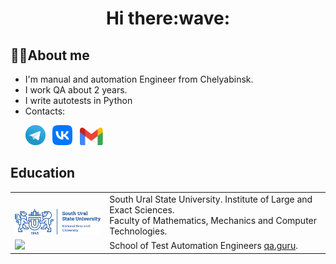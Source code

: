 <div align="center">
   <h1>
      Hi there:wave:
   </h1>
</div>




## :technologist:About me
- I'm manual and automation Engineer from Chelyabinsk.
- I work QA about 2 years.
- I write autotests in Python
- Contacts:
<p>
  &#8287;&#8287;&#8287;&#8287;&#8287;
  <a href="https://t.me/pasurov"><img width="32px" alt="Telegram" title="Telegram" src="images/tg.png"/></a>
  &#8287;
  <a href="https://vk.com/id52197171"><img width="32px" alt="VK" title="VK" src="images/vk.png"/></a>
  &#8287;
  <a href="https://mail.google.com/mail/u/0/?ogbl#inbox?compose=new"><img width="37px" alt="Write me Email" title="Gmail" src="images/gmail.png"/></a>
</p>

<!--Education-->
## Education
<table width="100%" border='0'>
   <tr> 
    <td width="30%" valign="bottom"><img src="images/susu.png"></td><td valign="middle">South Ural State University. Institute of Large and Exact Sciences.</br>Faculty of Mathematics, Mechanics and Computer Technologies.</td></tr>
    <tr><td width="30%" valign="bottom"><img src="images/qa-guru.svg"></td><td valign="middle">School of Test Automation Engineers <a target="_blank" href="https://qa.guru">qa.guru</a>.</td></tr>
   </tr>
  </table>
  </br>

